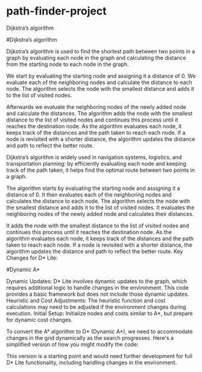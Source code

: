 # path-finder-project
Dijkstra’s algorithm


#Dijkstra’s algorithm

Dijkstra’s algorithm is used to find the shortest path between two points in a graph by evaluating each node in the graph and calculating the distance from the starting node to each node in the graph.

We start by evaluating the starting node and assigning it a distance of 0. We evaluate each of the neighboring nodes and calculate the distance to each node. The algorithm selects the node with the smallest distance and adds it to the list of visited nodes.

Afterwards we evaluate the neighboring nodes of the newly added node and calculate the distances. The algorithm adds the node with the smallest distance to the list of visited nodes and continues this process until it reaches the destination node. As the algorithm evaluates each node, it keeps track of the distances and the path taken to reach each node. If a node is revisited with a shorter distance, the algorithm updates the distance and path to reflect the better route.

Dijkstra’s algorithm is widely used in navigation systems, logistics, and transportation planning: by efficiently evaluating each node and keeping track of the path taken, it helps find the optimal route between two points in a graph.

The algorithm starts by evaluating the starting node and assigning it a distance of 0. It then evaluates each of the neighboring nodes and calculates the distance to each node. The algorithm selects the node with the smallest distance and adds it to the list of visited nodes. It evaluates the neighboring nodes of the newly added node and calculates their distances.

It adds the node with the smallest distance to the list of visited nodes and continues this process until it reaches the destination node. As the algorithm evaluates each node, it keeps track of the distances and the path taken to reach each node. If a node is revisited with a shorter distance, the algorithm updates the distance and path to reflect the better route. 
Key Changes for D* Lite:

#Dynamic A*

Dynamic Updates: D* Lite involves dynamic updates to the graph, which requires additional logic to handle changes in the environment. This code provides a basic framework but does not include those dynamic updates.
Heuristic and Cost Adjustments: The heuristic function and cost calculations may need to be adjusted if the environment changes during execution.
Initial Setup: Initialize nodes and costs similar to A*, but prepare for dynamic cost changes.

To convert the A* algorithm to D* (Dynamic A*), we need to accommodate changes in the grid dynamically as the search progresses. Here's a simplified version of how you might modify the code:

This version is a starting point and would need further development for full D* Lite functionality, including handling changes in the environment.
